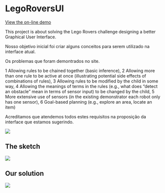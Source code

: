 # LegoRoversUI

[View the on-line demo](http://tiagojesus.github.io/LegoRoversUI)

This project is about solving the Lego Rovers challenge designing a better Graphical User Interface.

Nosso objetivo inicial foi criar alguns conceitos para serem utilizado na interface atual.

Os problemas que foram demontrados no site.

1      Allowing rules to be chained together (basic inference),
2      Allowing more than one rule to be active at once (illustrating potential side effects of combinations of rules),
3      Allowing rules to be modified by the child in some way,
4      Allowing the meanings of terms in the rules (e.g., what does “detect an obstacle” mean in terms of sensor input) to be changed by the child,
5      More extensive use of sensors (in the existing demonstrator each robot only has one sensor),
6      Goal-based planning (e.g., explore an area, locate an item)

Acreditamos que atendemos todos estes requisitos na proposição da interface que estamos sugerindo.

<img src='https://securecdn.disqus.com/uploads/mediaembed/images/474/8729/original.jpg'/> 

## The sketch
<img src='https://securecdn.disqus.com/uploads/mediaembed/images/476/8160/original.jpg'/>



## Our solution
<img src='https://github.com/tiagojesus/LegoRoversUI/blob/master/imgs/interface03_wip.jpg?raw=true'/>
